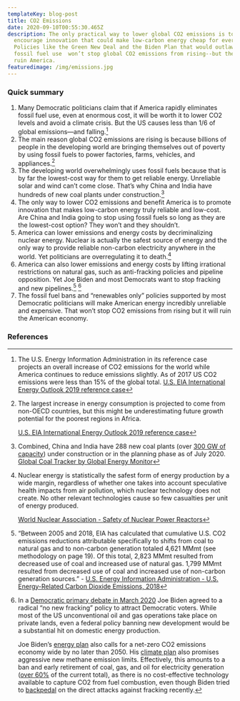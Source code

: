 ```yaml
---
templateKey: blog-post
title: CO2 Emissions
date: 2020-09-10T00:55:30.465Z
description: The only practical way to lower global CO2 emissions is to
  encourage innovation that could make low-carbon energy cheap for everyone.
  Policies like the Green New Deal and the Biden Plan that would outlaw American
  fossil fuel use  won’t stop global CO2 emissions from rising--but they will
  ruin America.
featuredimage: /img/emissions.jpg
---
```

### Quick summary

1. Many Democratic politicians claim that if America rapidly eliminates fossil fuel use, even at enormous cost, it will be worth it to lower CO2 levels and avoid a climate crisis. But the US causes less than 1/6 of global emissions—and falling.[^1]
2. The main reason global CO2 emissions are rising is because billions of people in the developing world are bringing themselves out of poverty by using fossil fuels to power factories, farms, vehicles, and appliances.[^2]
3. The developing world overwhelmingly uses fossil fuels because that is by far the lowest-cost way for them to get reliable energy. Unreliable solar and wind can’t come close. That’s why China and India have hundreds of new coal plants under construction.[^3]
4. The only way to lower CO2 emissions and benefit America is to promote innovation that makes low-carbon energy truly reliable and low-cost. Are China and India going to stop using fossil fuels so long as they are the lowest-cost option? They won’t and they shouldn’t.
5. America can lower emissions and energy costs by decriminalizing nuclear energy. Nuclear is actually the safest source of energy and the only way to provide reliable non-carbon electricity anywhere in the world. Yet politicians are overregulating it to death.[^4]
6. America can also lower emissions and energy costs by lifting irrational restrictions on natural gas, such as anti-fracking policies and pipeline opposition. Yet Joe Biden and most Democrats want to stop fracking and new pipelines.[^5] [^6]
7. The fossil fuel bans and “renewables only” policies supported by most Democratic politicians will make American energy incredibly unreliable and expensive. That won’t stop CO2 emissions from rising but it will ruin the American economy.

### References

[^1]: The U.S. Energy Information Administration in its reference case projects an overall increase of CO2 emissions for the world while America continues to reduce emissions slightly. As of 2017 US CO2 emissions were less than 15% of the global total. [U.S. EIA International Energy Outlook 2019 reference case](https://www.eia.gov/outlooks/aeo/data/browser/#/?id=10-IEO2019&region=0-0&cases=Reference&start=2010&end=2050&f=A&linechart=~Reference-d080819.3-10-IEO2019~Reference-d080819.26-10-IEO2019&ctype=linechart&sourcekey=0)

[^2]: The largest increase in energy consumption is projected to come from non-OECD countries, but this might be underestimating future growth potential for the poorest regions in Africa.

    [U.S. EIA International Energy Outlook 2019 reference case](https://www.eia.gov/outlooks/aeo/data/browser/#/?id=1-IEO2019&region=0-0&cases=Reference&start=2010&end=2050&f=A&linechart=~Reference-d080819.25-1-IEO2019~Reference-d080819.26-1-IEO2019~Reference-d080819.3-1-IEO2019&ctype=linechart&sourcekey=0)

[^3]: Combined, China and India have 288 new coal plants (over [300 GW of capacity](https://docs.google.com/spreadsheets/d/1W-gobEQugqTR_PP0iczJCrdaR-vYkJ0DzztSsCJXuKw/edit#gid=822738567)) under construction or in the planning phase as of July 2020. [Global Coal Tracker by Global Energy Monitor](https://docs.google.com/spreadsheets/d/1kXtAw6QvhE14_KRn5lnGoVPsHN3fDZHVMlvz_s_ch1w/edit#gid=165011444)

[^4]: Nuclear energy is statistically the safest form of energy production by a wide margin, regardless of whether one takes into account speculative health impacts from air pollution, which nuclear technology does not create. No other relevant technologies cause so few casualties per unit of energy produced.

    [World Nuclear Association - Safety of Nuclear Power Reactors](https://www.world-nuclear.org/information-library/safety-and-security/safety-of-plants/safety-of-nuclear-power-reactors.aspx)

[^5]: “Between 2005 and 2018, EIA has calculated that cumulative U.S. CO2 emissions reductions attributable specifically to shifts from coal to natural gas and to non-carbon generation totaled 4,621 MMmt (see methodology on page 19). Of this total, 2,823 MMmt resulted from decreased use of coal and increased use of natural gas. 1,799 MMmt resulted from decreased use of coal and increased use of non-carbon generation sources.” - [U.S. Energy Information Administration - U.S. Energy-Related Carbon Dioxide Emissions, 2018](https://www.eia.gov/environment/emissions/carbon/)

[^6]: In a [Democratic primary debate in March 2020](https://www.washingtonexaminer.com/policy/energy/joe-biden-says-no-new-fracking-for-oil-and-gas) Joe Biden agreed to a radical “no new fracking” policy to attract Democratic voters. While most of the US unconventional oil and gas operations take place on private lands, even a federal policy banning new development would be a substantial hit on domestic energy production.

    Joe Biden’s [energy plan](https://joebiden.com/clean-energy/) also calls for a net-zero CO2 emissions economy wide by no later than 2050. His [climate plan](https://joebiden.com/climate/) also promises aggressive new methane emission limits. Effectively, this amounts to a ban and early retirement of coal, gas, and oil for electricity generation ([over 60%](https://www.eia.gov/tools/faqs/faq.php?id=427&t=3) of the current total), as there is no cost-effective technology available to capture CO2 from fuel combustion, even though Biden tried to [backpedal](https://www.forbes.com/sites/davidblackmon/2020/07/11/joe-biden-tries-to-clean-up-his-fracking-problem-in-pennsylvania/) on the direct attacks against fracking recently.